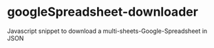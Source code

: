 # googleSpreadsheet-downloader
Javascript snippet to download a multi-sheets-Google-Spreadsheet in JSON
